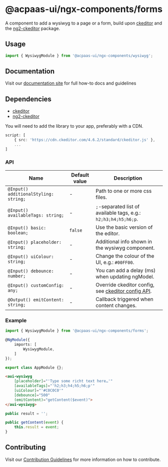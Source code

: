 # @acpaas-ui/ngx-components/forms

A component to add a wysiwyg to a page or a form, build upon [ckeditor](https://ckeditor.com) and the [ng2-ckeditor](https://github.com/chymz/ng2-ckeditor) package.

## Usage

```typescript
import { WysiwygModule } from '@acpaas-ui/ngx-components/wysiwyg';
```

## Documentation

Visit our [documentation site](https://acpaas-ui.digipolis.be/) for full how-to docs and guidelines

## Dependencies
* [ckeditor](https://ckeditor.com)
* [ng2-ckeditor](https://github.com/chymz/ng2-ckeditor)

You will need to add the library to your app, preferably with a CDN.

```typescript
script: [
    { src: 'https://cdn.ckeditor.com/4.6.2/standard/ckeditor.js' },
    ...
]
```

### API

| Name         | Default value | Description |
| -----------  | ------ | -------------------------- |
| `@Input() additionalStyling: string;` | - | Path to one or more css files. |
| `@Input() availableTags: string;` | - | `;`-separated list of available tags, e.g.: `h2;h3;h4;h5;h6;p`. |
| `@Input() basic: boolean;` | `false` | Use the basic version of the editor. |
| `@Input() placeholder: string;` | - | Additional info shown in the wysiwyg component. |
| `@Input() uiColour: string;` | - | Change the colour of the UI, e.g.: `#00FF00`. |
| `@Input() debounce: number;` | - | You can add a delay (ms) when updating ngModel. |
| `@Input() customConfig: any;` | - | Override ckeditor config, see [ckeditor config API](https://ckeditor.com/docs/ckeditor4/latest/api/CKEDITOR_config.html). |
| `@Output() emitContent: string;` | - | Callback triggered when content changes. |

### Example

```typescript
import { WysiwygModule } from '@acpaas-ui/ngx-components/forms';

@NgModule({
    imports: [
        WysiwygModule,
    ]
});

export class AppModule {};
```

```html
<aui-wysiwyg
    [placeholder]="'Type some richt text here…'"
    [availableTags]="'h2;h3;h4;h5;h6;p'"
    [uiColour]="'#C0C0C0'"
    [debounce]="500"
    (emitContent)="getContent($event)">
</aui-wysiwyg>
```

```typescript
public result = '';

public getContent(event) {
    this.result = event;
}
```

## Contributing

Visit our [Contribution Guidelines](../../../../../CONTRIBUTING.md) for more information on how to contribute.
